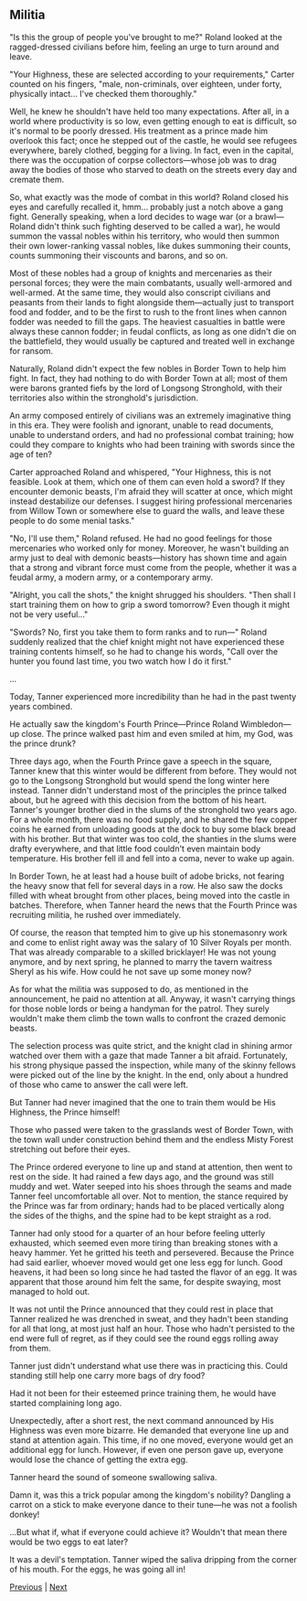 ## Militia
"Is this the group of people you've brought to me?" Roland looked at the ragged-dressed civilians before him, feeling an urge to turn around and leave.



"Your Highness, these are selected according to your requirements," Carter counted on his fingers, "male, non-criminals, over eighteen, under forty, physically intact... I've checked them thoroughly."



Well, he knew he shouldn't have held too many expectations. After all, in a world where productivity is so low, even getting enough to eat is difficult, so it's normal to be poorly dressed. His treatment as a prince made him overlook this fact; once he stepped out of the castle, he would see refugees everywhere, barely clothed, begging for a living. In fact, even in the capital, there was the occupation of corpse collectors—whose job was to drag away the bodies of those who starved to death on the streets every day and cremate them.



So, what exactly was the mode of combat in this world? Roland closed his eyes and carefully recalled it, hmm... probably just a notch above a gang fight. Generally speaking, when a lord decides to wage war (or a brawl—Roland didn't think such fighting deserved to be called a war), he would summon the vassal nobles within his territory, who would then summon their own lower-ranking vassal nobles, like dukes summoning their counts, counts summoning their viscounts and barons, and so on.



Most of these nobles had a group of knights and mercenaries as their personal forces; they were the main combatants, usually well-armored and well-armed. At the same time, they would also conscript civilians and peasants from their lands to fight alongside them—actually just to transport food and fodder, and to be the first to rush to the front lines when cannon fodder was needed to fill the gaps. The heaviest casualties in battle were always these cannon fodder; in feudal conflicts, as long as one didn't die on the battlefield, they would usually be captured and treated well in exchange for ransom.



Naturally, Roland didn't expect the few nobles in Border Town to help him fight. In fact, they had nothing to do with Border Town at all; most of them were barons granted fiefs by the lord of Longsong Stronghold, with their territories also within the stronghold's jurisdiction.



An army composed entirely of civilians was an extremely imaginative thing in this era. They were foolish and ignorant, unable to read documents, unable to understand orders, and had no professional combat training; how could they compare to knights who had been training with swords since the age of ten?



Carter approached Roland and whispered, "Your Highness, this is not feasible. Look at them, which one of them can even hold a sword? If they encounter demonic beasts, I'm afraid they will scatter at once, which might instead destabilize our defenses. I suggest hiring professional mercenaries from Willow Town or somewhere else to guard the walls, and leave these people to do some menial tasks."



"No, I'll use them," Roland refused. He had no good feelings for those mercenaries who worked only for money. Moreover, he wasn't building an army just to deal with demonic beasts—history has shown time and again that a strong and vibrant force must come from the people, whether it was a feudal army, a modern army, or a contemporary army.



"Alright, you call the shots," the knight shrugged his shoulders. "Then shall I start training them on how to grip a sword tomorrow? Even though it might not be very useful..."



"Swords? No, first you take them to form ranks and to run—" Roland suddenly realized that the chief knight might not have experienced these training contents himself, so he had to change his words, "Call over the hunter you found last time, you two watch how I do it first."



...



Today, Tanner experienced more incredibility than he had in the past twenty years combined.



He actually saw the kingdom's Fourth Prince—Prince Roland Wimbledon—up close. The prince walked past him and even smiled at him, my God, was the prince drunk?



Three days ago, when the Fourth Prince gave a speech in the square, Tanner knew that this winter would be different from before. They would not go to the Longsong Stronghold but would spend the long winter here instead. Tanner didn't understand most of the principles the prince talked about, but he agreed with this decision from the bottom of his heart. Tanner's younger brother died in the slums of the stronghold two years ago. For a whole month, there was no food supply, and he shared the few copper coins he earned from unloading goods at the dock to buy some black bread with his brother. But that winter was too cold, the shanties in the slums were drafty everywhere, and that little food couldn't even maintain body temperature. His brother fell ill and fell into a coma, never to wake up again.



In Border Town, he at least had a house built of adobe bricks, not fearing the heavy snow that fell for several days in a row. He also saw the docks filled with wheat brought from other places, being moved into the castle in batches. Therefore, when Tanner heard the news that the Fourth Prince was recruiting militia, he rushed over immediately.



Of course, the reason that tempted him to give up his stonemasonry work and come to enlist right away was the salary of 10 Silver Royals per month. That was already comparable to a skilled bricklayer! He was not young anymore, and by next spring, he planned to marry the tavern waitress Sheryl as his wife. How could he not save up some money now?



As for what the militia was supposed to do, as mentioned in the announcement, he paid no attention at all. Anyway, it wasn't carrying things for those noble lords or being a handyman for the patrol. They surely wouldn't make them climb the town walls to confront the crazed demonic beasts.



The selection process was quite strict, and the knight clad in shining armor watched over them with a gaze that made Tanner a bit afraid. Fortunately, his strong physique passed the inspection, while many of the skinny fellows were picked out of the line by the knight. In the end, only about a hundred of those who came to answer the call were left.



But Tanner had never imagined that the one to train them would be His Highness, the Prince himself!



Those who passed were taken to the grasslands west of Border Town, with the town wall under construction behind them and the endless Misty Forest stretching out before their eyes.



The Prince ordered everyone to line up and stand at attention, then went to rest on the side. It had rained a few days ago, and the ground was still muddy and wet. Water seeped into his shoes through the seams and made Tanner feel uncomfortable all over. Not to mention, the stance required by the Prince was far from ordinary; hands had to be placed vertically along the sides of the thighs, and the spine had to be kept straight as a rod.



Tanner had only stood for a quarter of an hour before feeling utterly exhausted, which seemed even more tiring than breaking stones with a heavy hammer. Yet he gritted his teeth and persevered. Because the Prince had said earlier, whoever moved would get one less egg for lunch. Good heavens, it had been so long since he had tasted the flavor of an egg. It was apparent that those around him felt the same, for despite swaying, most managed to hold out.



It was not until the Prince announced that they could rest in place that Tanner realized he was drenched in sweat, and they hadn't been standing for all that long, at most just half an hour. Those who hadn't persisted to the end were full of regret, as if they could see the round eggs rolling away from them.



Tanner just didn't understand what use there was in practicing this. Could standing still help one carry more bags of dry food?



Had it not been for their esteemed prince training them, he would have started complaining long ago.



Unexpectedly, after a short rest, the next command announced by His Highness was even more bizarre. He demanded that everyone line up and stand at attention again. This time, if no one moved, everyone would get an additional egg for lunch. However, if even one person gave up, everyone would lose the chance of getting the extra egg.



Tanner heard the sound of someone swallowing saliva.



Damn it, was this a trick popular among the kingdom's nobility? Dangling a carrot on a stick to make everyone dance to their tune—he was not a foolish donkey!



...But what if, what if everyone could achieve it? Wouldn't that mean there would be two eggs to eat later?



It was a devil's temptation. Tanner wiped the saliva dripping from the corner of his mouth. For the eggs, he was going all in!





[Previous](CH0024.md) | [Next](CH0026.md)
